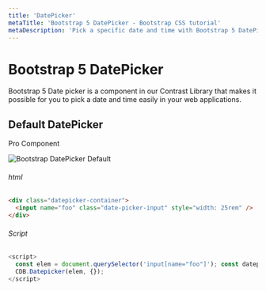 ```yaml
---
title: 'DatePicker'
metaTitle: 'Bootstrap 5 DatePicker - Bootstrap CSS tutorial'
metaDescription: 'Pick a specific date and time with Bootstrap 5 DatePicker'
---
```


# Bootstrap 5 DatePicker

Bootstrap 5 Date picker is a component in our Contrast Library that makes it possible for you to pick a date and time easily in your web applications.

## Default DatePicker

<Link to="/product/bootstrap-contrast-pro"><CDBBadge size="large" className="badge-pro">Pro Component</CDBBadge></Link>

![Bootstrap DatePicker Default](https://i.imgur.com/ClWprya.gif)

###### html

```html
<div class="datepicker-container">
  <input name="foo" class="date-picker-input" style="width: 25rem" />
</div>
```

###### Script

```javascript
<script>
  const elem = document.querySelector('input[name="foo"]'); const datepicker = new
  CDB.Datepicker(elem, {});
</script>
```
